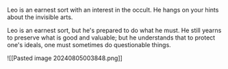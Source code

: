 Leo is an earnest sort with an interest in the occult. He hangs on your hints about the invisible arts.

Leo is an earnest sort, but he's prepared to do what he must. He still yearns to preserve what is good and valuable; but he understands that to protect one's ideals, one must sometimes do questionable things.

![[Pasted image 20240805003848.png]]